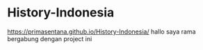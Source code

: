 # History-Indonesia
https://primasentana.github.io/History-Indonesia/
hallo saya rama bergabung dengan project ini 
